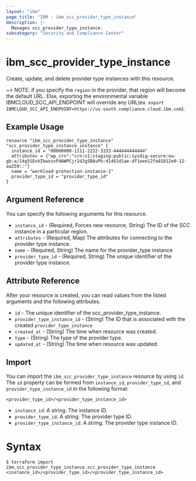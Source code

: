 ```yaml
---
layout: "ibm"
page_title: "IBM : ibm_scc_provider_type_instance"
description: |-
  Manages scc_provider_type_instance.
subcategory: "Security and Compliance Center"
---
```


# ibm_scc_provider_type_instance

Create, update, and delete provider type instances with this resource.

~> NOTE: if you specify the `region` in the provider, that region will become the default URL. Else, exporting the environmental variable IBMCLOUD_SCC_API_ENDPOINT will override any URL(ex. `export IBMCLOUD_SCC_API_ENDPOINT=https://us-south.compliance.cloud.ibm.com`).

## Example Usage

```hcl
resource "ibm_scc_provider_type_instance" "scc_provider_type_instance_instance" {
  instance_id = "00000000-1111-2222-3333-444444444444"
  attributes = {"wp_crn":"crn:v1:staging:public:sysdig-secure:eu-gb:a/14q5SEnVIbwxzvP4AWPCjr2dJg5BAvPb:d1461d1ae-df1eee12fa81812e0-12-aa259::"}
  name = "workload-protection-instance-1"
  provider_type_id = "provider_type_id"
}
```

## Argument Reference

You can specify the following arguments for this resource.

* `instance_id` - (Required, Forces new resource, String) The ID of the SCC instance in a particular region.
* `attributes` - (Required, Map) The attributes for connecting to the provider type instance.
* `name` - (Required, String) The name for the provider_type instance
* `provider_type_id` - (Required, String) The unique identifier of the provider type instance.

## Attribute Reference

After your resource is created, you can read values from the listed arguments and the following attributes.

* `id` - The unique identifier of the scc_provider_type_instance.
* `provider_type_instance_id` - (String) The ID that is associated with the created `provider_type_instance`
* `created_at` - (String) The time when resource was created.
* `type` - (String) The type of the provider type.
* `updated_at` - (String) The time when resource was updated.


## Import

You can import the `ibm_scc_provider_type_instance` resource by using `id`.
The `id` property can be formed from `instance_id`, `provider_type_id`, and `provider_type_instance_id` in the following format:

```
<provider_type_id>/<provider_type_instance_id>
```
* `instance_id`: A string. The instance ID.
* `provider_type_id`: A string. The provider type ID.
* `provider_type_instance_id`: A string. The provider type instance ID.

# Syntax
```
$ terraform import ibm_scc_provider_type_instance.scc_provider_type_instance <instance_id>/<provider_type_id>/<provider_type_instance_id>
```
